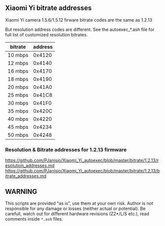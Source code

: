 ## Xiaomi Yi bitrate addresses
Xiaomi Yi camera 1.5.6/1.5.12 firware bitrate codes are the same as 1.2.13

But resolution address codes are different. See the autoexec_*.ash file for full list of customized resolution bitrates.

bitrate |address
--- | ---
10 mbps |0x4120
12 mbps |0x4140
16 mbps |0x4170
18 mbps |0x4190
20 mbps |0x41A0
25 mbps |0x41C8
30 mbps |0x41F0
35 mbps |0x420C
40 mbps |0x4220
45 mbps |0x4234
50 mbps |0x4248


### Resolution & Bitrate addresses for 1.2.13 firmware
https://github.com/PJanisio/Xiaomi_Yi_autoexec/blob/master/bitrate/1.2.13/resolution_addresses.md
https://github.com/PJanisio/Xiaomi_Yi_autoexec/blob/master/bitrate/1.2.13/bitrate_addresses.md

## WARNING
This scripts are provided "as is", use them at your own risk. Author is not responsible for any damage or losses (neither actual or potential). Be carefull, watch out for different hardware revisions (Z2*/L/S etc.), read comments inside `*.ash` files.
